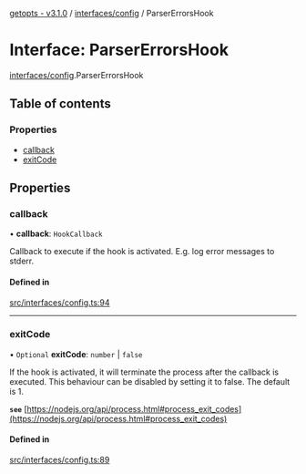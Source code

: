 [getopts - v3.1.0](../README.md) / [interfaces/config](../modules/interfaces_config.md) / ParserErrorsHook

# Interface: ParserErrorsHook

[interfaces/config](../modules/interfaces_config.md).ParserErrorsHook

## Table of contents

### Properties

- [callback](interfaces_config.ParserErrorsHook.md#callback)
- [exitCode](interfaces_config.ParserErrorsHook.md#exitcode)

## Properties

### callback

• **callback**: `HookCallback`

Callback to execute if the hook is activated. E.g. log error messages to
stderr.

#### Defined in

[src/interfaces/config.ts:94](https://github.com/prasadrajandran/node-getopts/blob/ff39d95/src/interfaces/config.ts#L94)

---

### exitCode

• `Optional` **exitCode**: `number` \| `false`

If the hook is activated, it will terminate the process after the callback
is executed. This behaviour can be disabled by setting it to false. The
default is 1.

**`see`** [https://nodejs.org/api/process.html#process_exit_codes](https://nodejs.org/api/process.html#process_exit_codes)

#### Defined in

[src/interfaces/config.ts:89](https://github.com/prasadrajandran/node-getopts/blob/ff39d95/src/interfaces/config.ts#L89)
